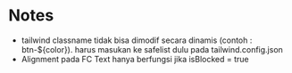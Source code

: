 # Notes

- tailwind classname tidak bisa dimodif secara dinamis (contoh : btn-${color}). harus masukan ke safelist dulu pada tailwind.config.json
- Alignment pada FC Text hanya berfungsi jika isBlocked = true 